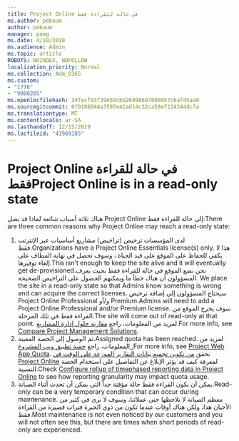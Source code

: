 ```yaml
---
title: Project Online في حالة للقراءة فقط
ms.author: pebaum
author: pebaum
manager: pamg
ms.date: 4/10/2019
ms.audience: Admin
ms.topic: article
ROBOTS: NOINDEX, NOFOLLOW
localization_priority: Normal
ms.collection: Adm_O365
ms.custom:
- "1776"
- "9000205"
ms.openlocfilehash: 34fecf93f39659cbd26998697090957c6af45aa0
ms.sourcegitcommit: 0f0186044a3597e42ad14c32ca58e7224344dcfa
ms.translationtype: MT
ms.contentlocale: ar-SA
ms.lasthandoff: 12/15/2019
ms.locfileid: "41969185"
---
```

# <a name="project-online-is-in-a-read-only-state"></a><span data-ttu-id="881a4-102">Project Online في حالة للقراءة فقط</span><span class="sxs-lookup"><span data-stu-id="881a4-102">Project Online is in a read-only state</span></span>

<span data-ttu-id="881a4-103">هناك ثلاثة أسباب شائعة لماذا قد يصل Project Online إلى حالة للقراءة فقط:</span><span class="sxs-lookup"><span data-stu-id="881a4-103">There are three common reasons why Project Online may reach a read-only state:</span></span>

1. <span data-ttu-id="881a4-104">لدى المؤسسات ترخيص (تراخيص) مشاريع أساسيات عبر الإنترنت فقط.</span><span class="sxs-lookup"><span data-stu-id="881a4-104">Organizations have a Project Online Essentials license(s) only.</span></span> <span data-ttu-id="881a4-105">هذا لا يكفي للحفاظ على الموقع على قيد الحياة ، وسوف تحصل في نهاية المطاف على إلغاء توفيرها.</span><span class="sxs-lookup"><span data-stu-id="881a4-105">This isn't enough to keep the site alive and it will eventually get de-provisioned.</span></span><span data-ttu-id="881a4-106">نحن نضع الموقع في حالة للقراءة فقط بحيث يعرف المسؤولون أن هناك خطأ ما ويمكنهم الحصول على التراخيص الصحيحة.</span><span class="sxs-lookup"><span data-stu-id="881a4-106"> We place the site in a read-only state so that Admins know something is wrong and can acquire the correct licenses.</span></span> <span data-ttu-id="881a4-107">سيحتاج المسؤولون إلى إضافة ترخيص Project Online Professional و/أو Premium.</span><span class="sxs-lookup"><span data-stu-id="881a4-107">Admins will need to add a Project Online Professional and/or Premium license.</span></span> <span data-ttu-id="881a4-108">سوف يخرج الموقع من القراءة فقط في تلك المرحلة.</span><span class="sxs-lookup"><span data-stu-id="881a4-108">The site will come out of read-only at that point.</span></span> <span data-ttu-id="881a4-109">لمزيد من المعلومات، راجع [مقارنة حلول إدارة المشاريع](https://products.office.com/project/compare-microsoft-project-management-software?tab=1).</span><span class="sxs-lookup"><span data-stu-id="881a4-109">For more info, see [Compare Project Management Solutions](https://products.office.com/project/compare-microsoft-project-management-software?tab=1).</span></span>
2. <span data-ttu-id="881a4-110">تم الوصول إلى الحصة المعينة.</span><span class="sxs-lookup"><span data-stu-id="881a4-110">Assigned quota has been reached.</span></span> <span data-ttu-id="881a4-111">لمزيد من المعلومات، راجع [حصة تطبيق ويب المشروع .](https://docs.microsoft.com/projectonline/tune-project-online-performance#project-web-app-quota)</span><span class="sxs-lookup"><span data-stu-id="881a4-111">For more info, see [Project Web App Quota](https://docs.microsoft.com/projectonline/tune-project-online-performance#project-web-app-quota).</span></span> <span data-ttu-id="881a4-112">تحقق [من تكوين تجميع بيانات التقارير الموزعة على الوقت في Project Online](https://docs.microsoft.com/ProjectOnline/configure-rollup-of-timephased-reporting-data-in-project-online?redirectSourcePath=%252fen-us%252farticle%252fConfigure-rollup-of-timephased-reporting-data-in-Project-Online-da8487fe-899e-4510-a264-e2ebc948928c) لمعرفة كيف قد يؤثر الإبلاغ عن التفاصيل على استخدام الحصة النسبية.</span><span class="sxs-lookup"><span data-stu-id="881a4-112">Check [Configure rollup of timephased reporting data in Project Online](https://docs.microsoft.com/ProjectOnline/configure-rollup-of-timephased-reporting-data-in-project-online?redirectSourcePath=%252fen-us%252farticle%252fConfigure-rollup-of-timephased-reporting-data-in-Project-Online-da8487fe-899e-4510-a264-e2ebc948928c) to see how reporting granularity may impact quota usage.</span></span>
3. <span data-ttu-id="881a4-113">يمكن أن يكون القراءة فقط حالة مؤقتة جداً التي يمكن أن تحدث أثناء الصيانة.</span><span class="sxs-lookup"><span data-stu-id="881a4-113">Read-only can be a very temporary condition that can occur during maintenance.</span></span> <span data-ttu-id="881a4-114">معظم الصيانة لا يلاحظها حتى عملائنا، وسوف لا نرى في كثير من الأحيان هذا، ولكن هناك أوقات عندما تكون من ذوي الخبرة فترات قصيرة من القراءة فقط.</span><span class="sxs-lookup"><span data-stu-id="881a4-114">Most maintenance is not even noticed by our customers and you will not often see this, but there are times when short periods of read-only are experienced.</span></span>
